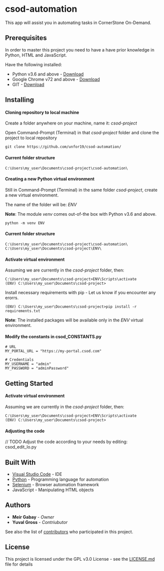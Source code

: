 # csod-automation

This app will assist you in automating tasks in CornerStone On-Demand.


## Prerequisites

In order to master this project you need to have a have prior knowledge in Python, HTML and JavaScript.

Have the following installed:

* Python v3.6 and above - [Download](https://www.python.org/downloads/)
* Google Chrome v72 and above - [Download](https://www.google.com/chrome/?brand=CHBD&gclid=Cj0KCQjwoInnBRDDARIsANBVyARevoFaEE-jEXuazgudYsWXTSx7Z_R8isbF7VVtIZS0OKlfSL6TaEUaAubaEALw_wcB&gclsrc=aw.ds)
* GIT - [Download](https://git-scm.com/downloads)

## Installing

#### Cloning repository to local machine

Create a folder anywhere on your machine, name it: *csod-project*

Open Command-Prompt (Terminal) in that *csod-project* folder and clone the project to local repository
```
git clone https://github.com/unfor19/csod-automation/
```

#### Current folder structure ####
```
C:\Users\my_user\Documents\csod-project\csod-automation\
```

#### Creating a new Python virtual environment
Still in Command-Prompt (Terminal) in the same folder *csod-project*, create a new virtual environment.

The name of the folder will be: *ENV*

**Note**: The module *venv* comes out-of-the box with Python v3.6 and above.
```
python -m venv ENV
```

#### Current folder structure ####
```
C:\Users\my_user\Documents\csod-project\csod-automation\
C:\Users\my_user\Documents\csod-project\ENV\
```

#### Activate virtual environment ####
Assuming we are currently in the *csod-project* folder, then:

```
C:\Users\my_user\Documents\csod-project>ENV\Scripts\activate
(ENV) C:\Users\my_user\Documents\csod-project>
```

Install necessary requirements with pip - Let us know if you encounter any erorrs.

``` (ENV) C:\Users\my_user\Documents\csod-project>pip install -r requirements.txt ```

**Note**: The installed packages will be available only in the *ENV* virtual environment.

#### Modify the constants in csod_CONSTANTS.py ####
```
# URL
MY_PORTAL_URL = "https://my-portal.csod.com"

# Credentials
MY_USERNAME = "admin"
MY_PASSWORD = "adminPassword"
```

## Getting Started

#### Activate virtual environment ####
Assuming we are currently in the *csod-project* folder, then:

```
C:\Users\my_user\Documents\csod-project>ENV\Scripts\activate
(ENV) C:\Users\my_user\Documents\csod-project>
```

#### Adjusting the code ####
// TODO
Adjust the code according to your needs by editing: csod_edit_lo.py

## Built With

* [Visual Studio Code](https://code.visualstudio.com/) - IDE
* [Python](https://www.python.org) - Programming language for automation
* [Selenium](https://www.seleniumhq.org/) - Browser automation framework
* JavaScript - Manipulating HTML objects

## Authors

* **Meir Gabay** - *Owner*
* **Yuval Gross** - *Contriubutor*

See also the list of [contributors](https://github.com/unfor19/csod-automation/contributors) who participated in this project.

## License

This project is licensed under the GPL v3.0 License - see the [LICENSE.md](LICENSE.md) file for details
